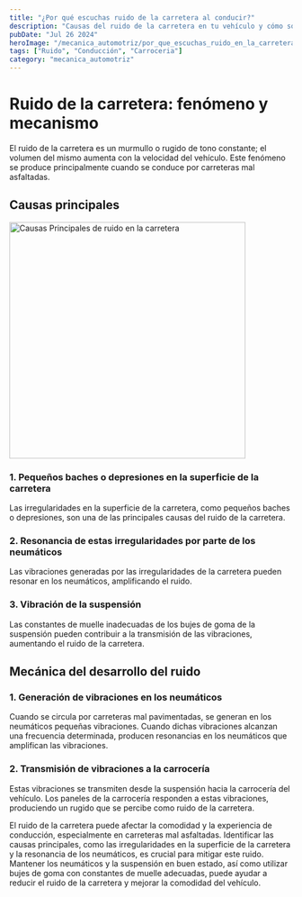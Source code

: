 ```yaml
---
title: "¿Por qué escuchas ruido de la carretera al conducir?"
description: "Causas del ruido de la carretera en tu vehículo y cómo solucionarlo. Aprende cómo las irregularidades de la carretera, la resonancia de los neumáticos y la vibración de la suspensión afectan el ruido y mejora la comodidad de tu conducción"
pubDate: "Jul 26 2024"
heroImage: "/mecanica_automotriz/por_que_escuchas_ruido_en_la_carretera_al_conducir.webp"
tags: ["Ruido", "Conducción", "Carroceria"]
category: "mecanica_automotriz"
---
```


# Ruido de la carretera: fenómeno y mecanismo

El ruido de la carretera es un murmullo o rugido de tono constante; el volumen del mismo aumenta con la velocidad del vehículo. Este fenómeno se produce principalmente cuando se conduce por carreteras mal asfaltadas.

## Causas principales

<img src="/mecanica_automotriz/por_que_escuchas_ruido_en_la_carretera_al_conducir2.png" alt="Causas Principales de ruido en la carretera" width="420"/>

### 1. Pequeños baches o depresiones en la superficie de la carretera

Las irregularidades en la superficie de la carretera, como pequeños baches o depresiones, son una de las principales causas del ruido de la carretera.

### 2. Resonancia de estas irregularidades por parte de los neumáticos

Las vibraciones generadas por las irregularidades de la carretera pueden resonar en los neumáticos, amplificando el ruido.

### 3. Vibración de la suspensión

Las constantes de muelle inadecuadas de los bujes de goma de la suspensión pueden contribuir a la transmisión de las vibraciones, aumentando el ruido de la carretera.

## Mecánica del desarrollo del ruido

### 1. Generación de vibraciones en los neumáticos

Cuando se circula por carreteras mal pavimentadas, se generan en los neumáticos pequeñas vibraciones. Cuando dichas vibraciones alcanzan una frecuencia determinada, producen resonancias en los neumáticos que amplifican las vibraciones.

### 2. Transmisión de vibraciones a la carrocería

Estas vibraciones se transmiten desde la suspensión hacia la carrocería del vehículo. Los paneles de la carrocería responden a estas vibraciones, produciendo un rugido que se percibe como ruido de la carretera.

El ruido de la carretera puede afectar la comodidad y la experiencia de conducción, especialmente en carreteras mal asfaltadas. Identificar las causas principales, como las irregularidades en la superficie de la carretera y la resonancia de los neumáticos, es crucial para mitigar este ruido. Mantener los neumáticos y la suspensión en buen estado, así como utilizar bujes de goma con constantes de muelle adecuadas, puede ayudar a reducir el ruido de la carretera y mejorar la comodidad del vehículo.
